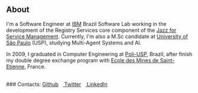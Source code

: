 ## About

I'm a Software Engineer at [IBM](http://www.ibm.com/) Brazil Software Lab working in the development of the Registry Services core component of the [Jazz for Service Management](https://www.ibm.com/developerworks/servicemanagement/jazzsm/). Currently, I'm also a M.Sc candidate at [University of São Paulo](http://www.usp.br/) (USP), studying Multi-Agent Systems and AI.

In 2009, I graduated in Computer Engineering at [Poli-USP](http://www.poli.usp.br/), Brazil, after finish my double degree exchange program with [Ecole des Mines de Saint-Etienne](http://www.emse.fr/), France.

<br/>
### Contacts:
<a href="https://github.com/marianafranco" class="social"><i class="icon icon-github"></i> Github</a>&nbsp;&nbsp;&nbsp;<a href="https://twitter.com/marianafranco" class="social"><i class="icon icon-twitter"></i> Twitter</a>&nbsp;&nbsp;&nbsp;<a href="http://www.linkedin.com/pub/mariana-ramos-franco/17/5a4/271" class="social"><i class="icon icon-linkedin"></i> LinkedIn</a>